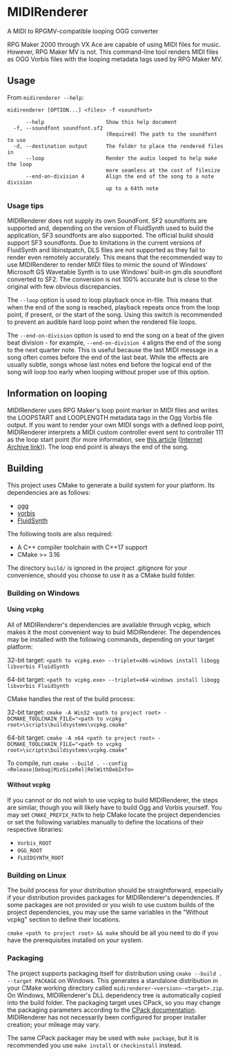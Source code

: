 # MIDIRenderer

A MIDI to RPGMV-compatible looping OGG converter

RPG Maker 2000 through VX Ace are capable of using MIDI files for music. However, RPG Maker MV is not. This command-line tool renders MIDI files as OGG Vorbis files with the looping metadata tags used by RPG Maker MV.

## Usage

From `midirenderer --help`:

```
midirenderer [OPTION...] <files> -f <soundfont>

      --help                    Show this help document
  -f, --soundfont soundfont.sf2
                                (Required) The path to the soundfont to use
  -d, --destination output      The folder to place the rendered files in
      --loop                    Render the audio looped to help make the loop
                                more seamless at the cost of filesize
      --end-on-division 4       Align the end of the song to a note division
                                up to a 64th note
```

### Usage tips

MIDIRenderer does not supply its own SoundFont. SF2 soundfonts are supported and, depending on the version of FluidSynth used to build the application, SF3 soundfonts are also supported. The official build should support SF3 soundfonts. Due to limitations in the current versions of FluidSynth and libinstpatch, DLS files are not supported as they fail to render even remotely accurately. This means that the recommended way to use MIDIRenderer to render MIDI files to mimic the sound of Windows' Microsoft GS Wavetable Synth is to use Windows' built-in gm.dls soundfont converted to SF2. The conversion is not 100% accurate but is close to the original with few obvious discrepancies.

The `--loop` option is used to loop playback once in-file. This means that when the end of the song is reached, playback repeats once from the loop point, if present, or the start of the song. Using this switch is recommended to prevent an audible hard loop point when the rendered file loops.

The `--end-on-division` option is used to end the song on a beat of the given beat division - for example, `--end-on-division 4` aligns the end of the song to the next quarter note. This is useful because the last MIDI message in a song often comes before the end of the last beat. While the effects are usually subtle, songs whose last notes end before the logical end of the song will loop too early when looping without proper use of this option.

## Information on looping

MIDIRenderer uses RPG Maker's loop point marker in MIDI files and writes the LOOPSTART and LOOPLENGTH metadata tags in the Ogg Vorbis file output. If you want to render your own MIDI songs with a defined loop point, MIDIRenderer interprets a MIDI custom controller event sent to controller 111 as the loop start point (for more information, see [this article](https://rpgmaker.net/articles/104/) ([Internet Archive link](http://web.archive.org/web/20201111230241/https://rpgmaker.net/articles/104/))). The loop end point is always the end of the song.

## Building

This project uses CMake to generate a build system for your platform. Its dependencies are as follows:
- [ogg](https://github.com/xiph/Ogg)
- [vorbis](https://github.com/xiph/Vorbis)
- [FluidSynth](https://github.com/FluidSynth/fluidsynth)

The following tools are also required:
- A C++ compiler toolchain with C++17 support
- CMake >= 3.16

The directory `build/` is ignored in the project .gitignore for your convenience, should you choose to use it as a CMake build folder.

### Building on Windows
#### Using vcpkg

All of MIDIRenderer's dependencies are available through vcpkg, which makes it the most convenient way to buid MIDIRenderer. The dependences may be installed with the following commands, depending on your target platform:

32-bit target: `<path to vcpkg.exe> --triplet=x86-windows install libogg libvorbis FluidSynth`

64-bit target: `<path to vcpkg.exe> --triplet=x64-windows install libogg libvorbis FluidSynth`

CMake handles the rest of the build process:

32-bit target: `cmake -A Win32 <path to project root> -DCMAKE_TOOLCHAIN_FILE="<path to vcpkg root>\scripts\buildsystems\vcpkg.cmake"`

64-bit target: `cmake -A x64 <path to project root> -DCMAKE_TOOLCHAIN_FILE="<path to vcpkg root>\scripts\buildsystems\vcpkg.cmake"`

To compile, run `cmake --build . --config <Release|Debug|MinSizeRel|RelWithDebInfo>`

#### Without vcpkg

If you cannot or do not wish to use vcpkg to build MIDIRenderer, the steps are similar, though you will likely have to build Ogg and Vorbis yourself. You may set `CMAKE_PREFIX_PATH` to help CMake locate the project dependencies or set the following variables manually to define the locations of their respective libraries:
- `Vorbis_ROOT`
- `OGG_ROOT`
- `FLUIDSYNTH_ROOT`

### Building on Linux

The build process for your distribution should be straightforward, especially if your distribution provides packages for MIDIRenderer's dependencies. If some packages are not provided or you wish to use custom builds of the project dependencies, you may use the same variables in the "Without vcpkg" section to define their locations.

`cmake <path to project root> && make` should be all you need to do if you have the prerequisites installed on your system.

### Packaging

The project supports packaging itself for distribution using `cmake --build . --target PACKAGE` on Windows. This generates a standalone distribution in your CMake working directory called `midirenderer-<version>-<target>.zip`. On Windows, MIDIRenderer's DLL dependency tree is automatically copied into the build folder. The packaging target uses CPack, so you may change the packaging parameters according to the [CPack documentation](https://cmake.org/cmake/help/latest/module/CPack.html). MIDIRenderer has not necessarily been configured for proper installer creation; your mileage may vary.

The same CPack packager may be used with `make package`, but it is recommended you use `make install` or `checkinstall` instead.